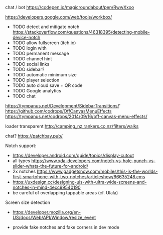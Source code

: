 chat / bot https://codepen.io/magicroundabout/pen/RwwXxoo

https://developers.google.com/web/tools/workbox/


* TODO detect and mitigate notch https://stackoverflow.com/questions/46318395/detecting-mobile-device-notch
* TODO allow fullscreen (itch.io)
* TODO login with
* TODO permanent message
* TODO channel hint
* TODO social links
* TODO sidebar?
* TODO automatic minimum size
* TODO player selection
* TODO auto cloud save + QR code
* TODO Google analytics
* TODO chat


https://tympanus.net/Development/SidebarTransitions/'
https://github.com/codrops/OffCanvasMenuEffects
https://tympanus.net/codrops/2014/09/16/off-canvas-menu-effects/

loader transparent http://camping_nz.rankers.co.nz/filters/walks

chat? https://patchbay.pub/


Notch support:
* https://developer.android.com/guide/topics/display-cutout
* all types https://www.xda-developers.com/notch-vs-hole-punch-vs-slider-whats-the-future-for-android/
* 2x notches https://www.gadgetsnow.com/mobiles/this-is-the-worlds-first-smartphone-with-two-notches/articleshow/66635248.cms
* https://uxdesign.cc/designing-uis-with-ultra-wide-screens-and-notches-in-mind-4ecc99540190
* be careful of overlapping tappable areas (cf. Ulala)

Screen size detection
* https://developer.mozilla.org/en-US/docs/Web/API/Window/resize_event

* provide fake notches and fake corners in dev mode
